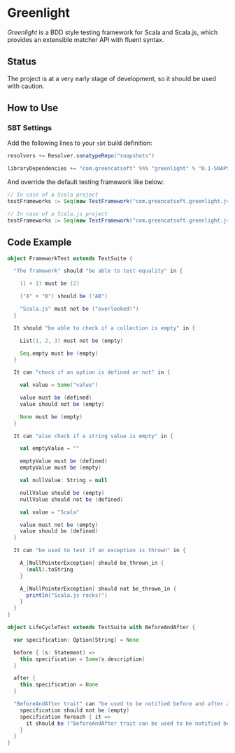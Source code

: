 # Greenlight
_Greenlight_ is a BDD style testing framework for Scala and Scala.js, which provides an extensible matcher API with fluent syntax.

## Status

The project is at a very early stage of development, so it should be used with caution.

## How to Use

### SBT Settings

Add the following lines to your ```sbt``` build definition:

```scala
resolvers += Resolver.sonatypeRepo("snapshots")

libraryDependencies += "com.greencatsoft" %%% "greenlight" % "0.1-SNAPSHOT"
```

And override the default testing framework like below:

```scala
// In case of a Scala project
testFrameworks := Seq(new TestFramework("com.greencatsoft.greenlight.jvm.Greenlight"))

// In case of a Scala.js project
testFrameworks := Seq(new TestFramework("com.greencatsoft.greenlight.js.Greenlight"))
```

## Code Example

```scala
object FrameworkTest extends TestSuite {

  "The framework" should "be able to test equality" in {

    (1 + 1) must be (2)

    ("A" + "B") should be ("AB")

    "Scala.js" must not be ("overlooked!")
  }

  It should "be able to check if a collection is empty" in {

    List(1, 2, 3) must not be (empty)

    Seq.empty must be (empty)
  }

  It can "check if an option is defined or not" in {

    val value = Some("value")

    value must be (defined)
    value should not be (empty)

    None must be (empty)
  }

  It can "also check if a string value is empty" in {

    val emptyValue = ""

    emptyValue must be (defined)
    emptyValue must be (empty)

    val nullValue: String = null

    nullValue should be (empty)
    nullValue should not be (defined)

    val value = "Scala"

    value must not be (empty)
    value should be (defined)
  }

  It can "be used to test if an exception is thrown" in {

    A_[NullPointerException] should be_thrown_in {
      (null).toString
    }

    A_[NullPointerException] should not be_thrown_in {
      println("Scala.js rocks!")
    }
  }
}

object LifeCycleTest extends TestSuite with BeforeAndAfter {

  var specification: Option[String] = None

  before { (s: Statement) =>
    this.specification = Some(s.description)
  }

  after {
    this.specification = None
  }

  "BeforeAndAfter trait" can "be used to be notified before and after a specification" in {
    specification should not be (empty)
    specification foreach { it =>
      it should be ("BeforeAndAfter trait can be used to be notified before and after a specification")
    }
  }
}
```
